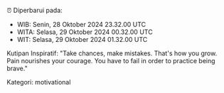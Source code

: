⏰ Diperbarui pada:
- WIB: Senin, 28 Oktober 2024 23.32.00 UTC
- WITA: Selasa, 29 Oktober 2024 00.32.00 UTC
- WIT: Selasa, 29 Oktober 2024 01.32.00 UTC

Kutipan Inspiratif:
"Take chances, make mistakes. That's how you grow. Pain nourishes your courage. You have to fail in order to practice being brave."


Kategori: motivational

